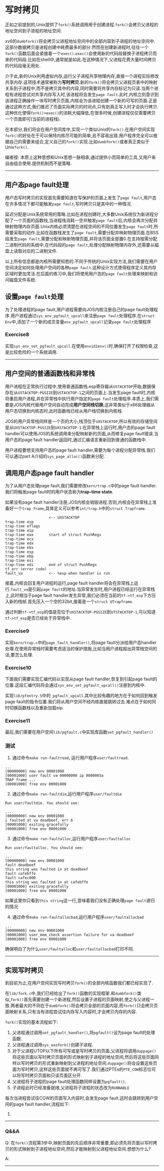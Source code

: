 # 写时拷贝
正如之前提到的,Unix提供了`fork()`系统调用用于创建进程.`fork()`会拷贝父进程的地址空间到子进程的地址空间.

xv6的`dumbfork()`将会拷贝父进程地址空间中的全部内容到子进程的地址空间中.这部分数据拷贝是进程创建中耗费最多的部分.然而在创建新进程时,往往一个`fork()`函数后面会紧接着一个`exec()`.`exec()`会使用新的代码段替换子进程拷贝而来的代码段.比如在shell中,通常就是如此.在这种情况下,父进程花费大量时间拷贝的代码段毫无用处.

介于此,新的Unix利用虚拟内存,运行父子进程共享物理内存,直接一个进程实际修改共享内存.这项技术通常被称为**写时拷贝**.新的`fork()`将会拷贝父进程页表中的映射关系到子进程中,而不是拷贝其中的内容,同时需要将共享内存标记为只读.当两个进程有进程尝试对共享内存写入时,该进程将会发生`page fault`.此时,内核立刻意识到该进程正确操作一块写时拷贝页面,内核会为该进程创建一个新的可写的页面.正是通过这种方式,我们推迟了页面实际拷贝的时间点,只有到真正写入时才会执行拷贝.这种优化使得`fork()+exec()`的消耗大幅降低,在很多时候,创建进程仅仅需要拷贝一个页面即可(当前的进程栈).

在本部分,我们将会在用户空间库中,实现一个类似Unix的`fork()`.在用户空间实现`fork()`的好处在于可以保持内核尽可能的简单,且不容易出错.用户程序完全可以根据自己的需要来组合,定义自己的`fork()`实现.比如`dumbfork()`或者真正类似于Unix`fork()`.

编者按: 本质上这种思想和Unix思想一脉相承,通过提供小而简单的工具,又用户来自由组合使用.提供机制而不是策略.

---

## 用户态page fault处理
用户态写时拷贝的实现首先需要知道在写保护的页面上发生了`page fault`,用户态在许多情况下都可能触发`page fault`,写时拷贝只是其中的一种情况.

延迟分配是Unix系统常用的策略.比如在进程创建时,大多数Unix系统仅为新进程分配了一个页面的函数栈,当进程栈消耗一空并触发`page fault`后,内核会再次分配并映射物理内存页面.Unix内核必须清楚在进程空间的不同位置发生`page fault`时,所需要采取的动作.比如在函数栈发生了`page fault`,需要分配并映射物理页面.在BSS段发生`page fault`,需要分配和映射物理页面,并将该页面全部置0.在支持按需分配二进制代码的系统中,在代码段的`page fault`,处理分配映射物理内存外,还需要从磁盘上读取对应的二进制文件.

以上所有信息都是内核所需要知悉的.不同于传统的Unix实现方法,我们需要在用户空间决定如何处理用户空间的各种`page fault`.这种设计方式使得程序定义其内存区域时更加灵活.在后面的练习中,我们将使用用户态的`page fault`处理来映射和访问磁盘文件系统.

## 设置`page fault`处理
为了处理进程的page fault,用户进程需要向JOS内核注册自己的page fault处理程序.用户进程通过`sys_env_pgfault_upcall`来注册`page fault`处理程序.在`struct Env`中,添加了一个新的成员变量`env_pgfault_upcall`记录`page fault`处理程序

### Exercise8
实现`sys_env_set_pgfault_upcall`.在使用`envid2env()`时,确保打开了权限检查,这是比较危险的一个系统调用.

---

## 用户空间的普通函数栈和异常栈
用户进程在正常执行过程中,使用普通函数栈.esp寄存器从`USTACKTOP`开始,数据保存在从`USTACKTOP-PGSIZE`到`USTACKTOP-1`之间的页面上.当发生page fault时,内核将重启用户进程,并在异常栈中执行用户指定的`page fault`处理程序.本质上,我们需要是JOS内核代替用户空间自动完成**用户空间栈切换**,这非常类似于x86处理器从用户态切换到内核态时,此时函数栈已经从用户栈切换到内核栈.

JOS的用户异常栈同样是一个页的大小,栈顶位于`UXSTACKTOP`,所以有效的存储空间是从`UXSTACKTOP-PGSIZE`到`UXSTACKTOP-1`.在异常栈上运行时,用户态的page fault handler可以使用JOS的系统调用来分配映射新的页面,从而修复page fault错误.当用户态的page fault handler返回时,通过汇编语言重新回到普通的函数栈中.

用户进程要想支持用户态的page fault handler,需要为每个进程分配异常栈.我们可以通过part A介绍的`sys_page_alloc()`函数来分配.

## 调用用户态page fault handler
为了从用户态处理page fault,我们需要修改`kern/trap.c`中的page fault handler.我们将触发page fault时的用户状态称为**trap-time state**.

如果没有page fault handler注册,JOS内核会销毁进程.否则,内核会在异常栈上准备好一个`trap frame`,具体定义可以参考`int/trap.h`中的`struct Trapframe`.
```
                    <-- UXSTACKTOP
trap-time esp
trap-time eflags
trap-time eip
trap-time eax       start of struct PushRegs
trap-time ecx
trap-time edx
trap-time ebx
trap-time esp
trap-time ebp
trap-time esi
trap-time edi       end of struct PushRegs
tf_err (error code)
fault_va            <-- %esp when handler is run

```

接着,内核会回复用户进程的运行,page fault handler将会在异常栈上运行.`fault_va`是引起`page fault`的地址.当异常发生时,用户进程已经运行在异常栈上,此时相当于page fault handler发生异常,我们必须在当前的`tf->tf_esp`下方压入新的栈帧.首先压入一个空的32bit,接着是一个`struct UTrapframe`.

通过判断`tf->tf_esp`的值是否位于`UXSTACKTOP-PGSIZE`到`UTSTACKTOP-1`,可以知道`tf->tf_esp`是否已经处于异常栈中.

### Exercise9
实现`kern/trap.c`中的`page_fault_handler()`,将page fault分派给用户态handler处理.在使用异常栈时需要考虑适当的保护措施,比如当用户进程超出异常栈空间的话,要怎么处理.

### Exercise10
下面我们需要实现汇编代码以实现从page fault handler,恢复到引起page fault的位置.这段汇编代码将会通过`sys_env_set_pgfault_upcall()`注册到内核中.

实现`lib/pfentry.S`中的`_pgfault_upcall`.其中比较有趣的地方在于如何回到触发page fault的指令位置.我们将从用户空间不经内核直接跳转过去.难点在于如何同时切换函数栈以及重新加载eip.


### Exercise11
最后,我们需要在用户空间`lib/pgfault.c`中实现库函数`set_pgfault_handler()`

### 测试
1. 通过命令`make run-faultread`, 运行用户程序`user/faultread`.
```
...
[00000000] new env 00001000
[00001000] user fault va 00000000 ip 0080003a
TRAP frame ...
[00001000] free env 00001000
```
2. 通过命令`make run-faultdie`,运行用户程序`user/faultdie`
```
Run user/faultdie. You should see:

...
[00000000] new env 00001000
i faulted at va deadbeef, err 6
[00001000] exiting gracefully
[00001000] free env 00001000
```

3. 通过命令`make run-faultalloc`,运行用户程序`user/faultalloc`
```
Run user/faultalloc. You should see:

...
[00000000] new env 00001000
fault deadbeef
this string was faulted in at deadbeef
fault cafebffe
fault cafec000
this string was faulted in at cafebffe
[00001000] exiting gracefully
[00001000] free env 00001000
```
如果这里你只看到`this string`这一行,意味着我们没有正确处理`page fault`递归的情况.


4. 通过命令`make run-faultallocbad`,运行用户程序`user/faultallocbad`
```
...
[00000000] new env 00001000
[00001000] user_mem_check assertion failure for va deadbeef
[00001000] free env 00001000
```
确保明白了为什么`user/faultalloc`和`user/faultallocbad`打印不同.

---

## 实现写时拷贝
到目前为止,在用户空间实现写时拷贝`fork()`的全部内核函数我们都已经实现了.

在`lib/fork.c`中,我们已经给出了`fork()`函数的实现框架.和`dumbfork()`类似,`fork()`首先需要创建一个新进程,然后设置子进程的页面映射,使之与父进程一致.两者最大的不同在于`dumbfork()`将会拷贝全部的页面内容,而`fork()`只会拷贝页面映射关系,只有当有进程尝试往内存写入内容时,才会拷贝内存的内容.

`fork()`实现的基本流程如下:

1. 父进程通过调用`set_pgfault_handler()`,将`pgfault()`设为page fault的处理函数.
2. 父进程通过调用`sys_exofork()`创建子进程.
3. 对于父进程UTOP以下所有可写或是写时拷贝的页面,父进程将调用`duppage()`将这些页面以写时拷贝页面的形式映射到子进程的地址空间,然后将这些页面同样以写时拷贝的形式重新映射到父进程的地址空间.`duppage()`将会设置这些页面为写时拷贝,这样这些页面就不再可写了.我们通过PTEs的`PTE_COW`标志位可以将写时拷贝页面和只读页面区分开.
4. 父进程将子进程的page fault处理函数同样设置为`pgfault()`.
5. 子进程此时已经准备就绪,父进程将子进程的状态改为`RUNNABLE`

每次当进程尝试往COW的页面写入内容时,会发生page fault.这时会跳转到用户空间的page fault handler,流程如下:

1.


---
### Q&&A
Q: 在`fork()`流程第3步中,映射页面的先后顺序非常重要,即必须先将页面以写时拷贝的形式映射到子进程地址空间,然后才能映射到父进程地址空间.想想为什么?

A:
































---
